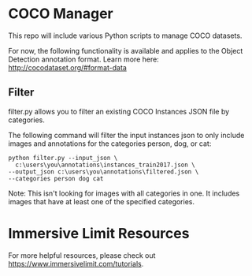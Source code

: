 # COCO Manager
This repo will include various Python scripts to manage COCO datasets.

For now, the following functionality is available and applies to the Object
Detection annotation format. Learn more here:
http://cocodataset.org/#format-data

## Filter
filter.py allows you to filter an existing COCO Instances JSON file by
categories.

The following command will filter the input instances json to only include
images and annotations for the categories person, dog, or cat:

```
python filter.py --input_json \
  c:\users\you\annotations\instances_train2017.json \
--output_json c:\users\you\annotations\filtered.json \
--categories person dog cat
```

Note: This isn't looking for images with all categories in one. It includes
images that have at least one of the specified categories.

# Immersive Limit Resources
For more helpful resources, please check out
https://www.immersivelimit.com/tutorials.
